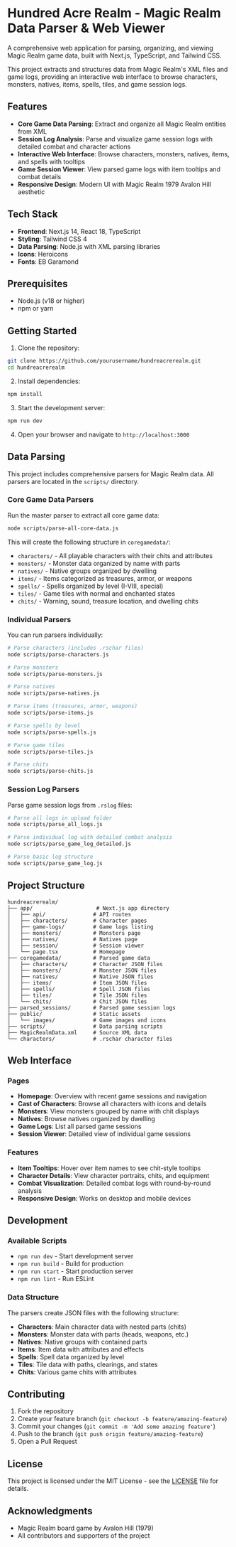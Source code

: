 # Hundred Acre Realm - Magic Realm Data Parser & Web Viewer

A comprehensive web application for parsing, organizing, and viewing Magic Realm game data, built with Next.js, TypeScript, and Tailwind CSS.

This project extracts and structures data from Magic Realm's XML files and game logs, providing an interactive web interface to browse characters, monsters, natives, items, spells, tiles, and game session logs.

## Features

- **Core Game Data Parsing**: Extract and organize all Magic Realm entities from XML
- **Session Log Analysis**: Parse and visualize game session logs with detailed combat and character actions
- **Interactive Web Interface**: Browse characters, monsters, natives, items, and spells with tooltips
- **Game Session Viewer**: View parsed game logs with item tooltips and combat details
- **Responsive Design**: Modern UI with Magic Realm 1979 Avalon Hill aesthetic

## Tech Stack

- **Frontend**: Next.js 14, React 18, TypeScript
- **Styling**: Tailwind CSS 4
- **Data Parsing**: Node.js with XML parsing libraries
- **Icons**: Heroicons
- **Fonts**: EB Garamond

## Prerequisites

- Node.js (v18 or higher)
- npm or yarn

## Getting Started

1. Clone the repository:
```bash
git clone https://github.com/yourusername/hundreacrerealm.git
cd hundreacrerealm
```

2. Install dependencies:
```bash
npm install
```

3. Start the development server:
```bash
npm run dev
```

4. Open your browser and navigate to `http://localhost:3000`

## Data Parsing

This project includes comprehensive parsers for Magic Realm data. All parsers are located in the `scripts/` directory.

### Core Game Data Parsers

Run the master parser to extract all core game data:

```bash
node scripts/parse-all-core-data.js
```

This will create the following structure in `coregamedata/`:
- `characters/` - All playable characters with their chits and attributes
- `monsters/` - Monster data organized by name with parts
- `natives/` - Native groups organized by dwelling
- `items/` - Items categorized as treasures, armor, or weapons
- `spells/` - Spells organized by level (I-VIII, special)
- `tiles/` - Game tiles with normal and enchanted states
- `chits/` - Warning, sound, treasure location, and dwelling chits

### Individual Parsers

You can run parsers individually:

```bash
# Parse characters (includes .rschar files)
node scripts/parse-characters.js

# Parse monsters
node scripts/parse-monsters.js

# Parse natives
node scripts/parse-natives.js

# Parse items (treasures, armor, weapons)
node scripts/parse-items.js

# Parse spells by level
node scripts/parse-spells.js

# Parse game tiles
node scripts/parse-tiles.js

# Parse chits
node scripts/parse-chits.js
```

### Session Log Parsers

Parse game session logs from `.rslog` files:

```bash
# Parse all logs in upload folder
node scripts/parse_all_logs.js

# Parse individual log with detailed combat analysis
node scripts/parse_game_log_detailed.js

# Parse basic log structure
node scripts/parse_game_log.js
```

## Project Structure

```
hundreacrerealm/
├── app/                    # Next.js app directory
│   ├── api/               # API routes
│   ├── characters/        # Character pages
│   ├── game-logs/         # Game logs listing
│   ├── monsters/          # Monsters page
│   ├── natives/           # Natives page
│   ├── session/           # Session viewer
│   └── page.tsx           # Homepage
├── coregamedata/          # Parsed game data
│   ├── characters/        # Character JSON files
│   ├── monsters/          # Monster JSON files
│   ├── natives/           # Native JSON files
│   ├── items/             # Item JSON files
│   ├── spells/            # Spell JSON files
│   ├── tiles/             # Tile JSON files
│   └── chits/             # Chit JSON files
├── parsed_sessions/       # Parsed game session logs
├── public/                # Static assets
│   └── images/            # Game images and icons
├── scripts/               # Data parsing scripts
├── MagicRealmData.xml     # Source XML data
└── characters/            # .rschar character files
```

## Web Interface

### Pages

- **Homepage**: Overview with recent game sessions and navigation
- **Cast of Characters**: Browse all characters with icons and details
- **Monsters**: View monsters grouped by name with chit displays
- **Natives**: Browse natives organized by dwelling
- **Game Logs**: List all parsed game sessions
- **Session Viewer**: Detailed view of individual game sessions

### Features

- **Item Tooltips**: Hover over item names to see chit-style tooltips
- **Character Details**: View character portraits, chits, and equipment
- **Combat Visualization**: Detailed combat logs with round-by-round analysis
- **Responsive Design**: Works on desktop and mobile devices

## Development

### Available Scripts

- `npm run dev` - Start development server
- `npm run build` - Build for production
- `npm run start` - Start production server
- `npm run lint` - Run ESLint

### Data Structure

The parsers create JSON files with the following structure:

- **Characters**: Main character data with nested parts (chits)
- **Monsters**: Monster data with parts (heads, weapons, etc.)
- **Natives**: Native groups with contained parts
- **Items**: Item data with attributes and effects
- **Spells**: Spell data organized by level
- **Tiles**: Tile data with paths, clearings, and states
- **Chits**: Various game chits with attributes

## Contributing

1. Fork the repository
2. Create your feature branch (`git checkout -b feature/amazing-feature`)
3. Commit your changes (`git commit -m 'Add some amazing feature'`)
4. Push to the branch (`git push origin feature/amazing-feature`)
5. Open a Pull Request

## License

This project is licensed under the MIT License - see the [LICENSE](LICENSE) file for details.

## Acknowledgments

- Magic Realm board game by Avalon Hill (1979)
- All contributors and supporters of the project
